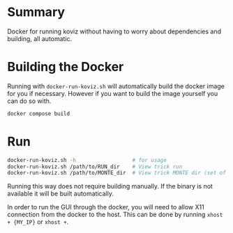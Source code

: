 # Summary

Docker for running koviz without having to worry about dependencies and building, all automatic.

# Building the Docker

Running with `docker-run-koviz.sh` will automatically build the docker image for you if necessary.
However if you want to build the image yourself you can do so with.

```sh
docker compose build
```

# Run
```sh
docker-run-koviz.sh -h                  # for usage
docker-run-koviz.sh /path/to/RUN_dir    # View trick run
docker-run-koviz.sh /path/to/MONTE_dir  # View trick MONTE dir (set of runs)
```
Running this way does not require building manually.  If the binary is not available
it will be built automatically.

In order to run the GUI through the docker, you will need to allow X11 connection from the
docker to the host.  This can be done by running `xhost + {MY_IP}` or `xhost +`.
